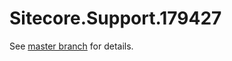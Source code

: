# Sitecore.Support.179427

See [master branch](https://github.com/sitecoresupport/Sitecore.Support.179427) for details.